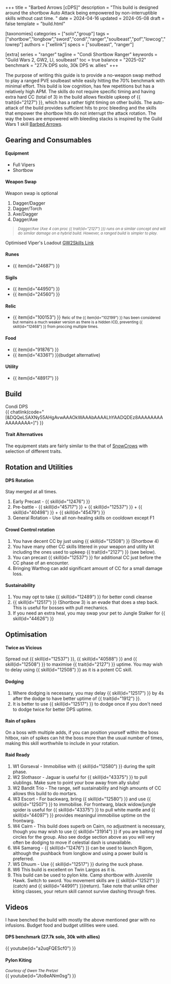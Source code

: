 +++
title = "Barbed Arrows [cDPS]"
description = "This build is designed around the shortbow Auto Attack being empowered by non-interruptible skills without cast time. "
date = 2024-04-16
updated = 2024-05-08
draft = false
template = "build.html"

[taxonomies]
categories = ["solo","group"]
tags = ["shortbow","longbow","sword","condi","ranger","soulbeast","pof","lowcog","lowrep"]
authors = ["xellink"]
specs = ["soulbeast", "ranger"]

[extra]
series = "ranger"
tagline = "Condi Shortbow Ranger"
keywords = "Guild Wars 2, GW2, LI, soulbeast"
toc = true
balance = "2025-02"
benchmark = "27.7k DPS solo, 30k DPS w. allies"
+++

The purpose of writing this guide is to provide a no-weapon swap method to play a ranged PVE soulbeast while easily hitting the 70% benchmark with minimal effort. This build is low cognition, has few repetitions but has a relatively high APM. The skills do not require specific timing and having extra hard CC (total of 3) in the build allows flexible upkeep of {{ trait(id="2127") }}, which has a rather tight timing on other builds. The auto-attack of the build provides sufficient hits to proc bleeding and the skills that empower the shortbow hits do not interrupt the attack rotation. The way the bows are empowered with bleeding stacks is inspired by the Guild Wars 1 skill [Barbed Arrows](https://wiki.guildwars.com/wiki/Barbed_Arrows).


## Gearing and Consumables
#### Equipment
- Full Vipers
- Shortbow

#### Weapon Swap
Weapon swap is optional
1. Dagger/Dagger
2. Dagger/Torch
3. Axe/Dagger
4. Dagger/Axe

> <small>*Dagger/Axe (Axe 4 can proc {{ trait(id="2127") }}) runs on a similar concept and will do similar damage on a hybrid build. However, a ranged build is simpler to play.*</small>

Optimised Viper's Loadout
[GW2Skills Link](http://gw2skills.net/editor/?POQAUlZUw+YSMKmJWaXXP3Umqdn5B-DSJYmRB/YEPBCVAGOGAQFA-e)

#### Runes
- {{ item(id="24687") }}

#### Sigils
- {{ item(id="44950") }}
- {{ item(id="24560") }}

#### Relic
- {{ item(id="100153") }}
<small>Relic of the {{ item(id="102199") }} has been considered but remains a much weaker version as there is a hidden ICD, preventing {{ skill(id="12468") }} from proccing multiple times.</small>

#### Food
- {{ item(id="91876") }}
- {{ item(id="43361") }}(budget alternative)

#### Utility
- {{ item(id="48917") }} 

## Build
Condi DPS\
{{ chatlink(code="[&DQQeLSAXNy55AHgAvwAAAOkWAAAbAAAALhYAADQDEz8AAAAAAAAAAAAAAAA=]") }}

#### Trait Alternatives
The equipment stats are fairly similar to the that of [SnowCrows](https://snowcrows.com/builds/raids/ranger/condition-soulbeast) with selection of different traits.

## Rotation and Utilities
#### DPS Rotation
Stay merged at all times. 
1. Early Precast - {{ skill(id="12476") }}
2. Pre-battle - {{ skill(id="45717") }} + {{ skill(id="12537") }} + {{ skill(id="40498") }} + {{ skill(id="45479") }}
3. General Rotation - Use all non-healing skills on cooldown except F1

#### Crowd Control rotation
1. You have decent CC by just using {{ skill(id="12508") }} (Shortbow 4)
2. You have many other CC skills littered in your weapon and utility kit including the ones used to upkeep {{ trait(id="2127") }} (see below). 
3. You can precast {{ skill(id="12537") }} for additional CC just before the CC phase of an encounter.
4. Bringing Warthog can add significant amount of CC for a small damage loss.


#### Sustainability
1. You may opt to take {{ skill(id="12489") }} for better condi cleanse
2. {{ skill(id="12517") }} (Shortbow 3) is an evade that does a step back. This is useful for bosses with pull mechanics.
3. If you need an extra heal, you may swap your pet to Jungle Stalker for {{ skill(id="44626") }}


## Optimisation
#### Twice as Vicious
Spread out {{ skill(id="12537") }}, {{ skill(id="40588") }} and {{ skill(id="12508") }} to maximise {{ trait(id="2127") }} uptime. You may wish to delay using {{ skill(id="12508") }} as it is a potent CC skill.


#### Dodging
1. Where dodging is necessary, you may delay {{ skill(id="12517") }} by 4s after the dodge to have better uptime of {{ trait(id="1912") }}. 
2. It is better to use {{ skill(id="12517") }} to dodge once if you don't need to dodge twice for better DPS uptime. 

#### Rain of spikes
On a boss with multiple adds, if you can position yourself within the boss hitbox, rain of spikes can hit the boss more than the usual number of times, making this skill worthwhile to include in your rotation. 

#### Raid Ready
1. W1 Gorseval - Immobilise with {{ skill(id="12580") }} during the split phase.
2. W2 Slothasor - Jaguar is useful for {{ skill(id="43375") }} to pull slublings. Make sure to point your bow away from ally slubs!
3. W2 Bandit Trio - The range, self sustainability and high amounts of CC allows this build to do mortars.
4. W3 Escort - For backwarg, bring {{ skill(id="12580") }} and use {{ skill(id="12507") }} to immobilise. For frontwarg, black widow/jungle spider is useful for {{ skill(id="43375") }} to pull white mantle and {{ skill(id="44097") }} provides meaningul immobilise uptime on the frontwarg.
5. W4 Cairn - This build does superb on Cairn, no adjustment is necessary, though you may wish to use {{ skill(id="31914") }} if you are baiting red circles for the group. Also see dodge section above as you will very often be dodging to move if celestial dash is unavailable.
6. W4 Samarog - {{ skill(id="12476") }} can be used to launch Rigom, although the pushback from longbow and using a power build is preferred.
7. W5 Dhuum - Use {{ skill(id="12517") }} during the suck phase.
8. W6 This build is excellent on Twin Largos as it is.
9. This build can be used to pylon kite. Camp shortbow with Juvenile Hawk. Switch to sword. You movement skills are {{ skill(id="12521") }} (catch) and {{ skill(id="44991") }}(return). Take note that unlike other kiting classes, your return skill cannot survive dashing through fires.

## Videos
I have benched the build with mostly the above mentioned gear with no infusions. Budget food and budget utilities were used.

#### DPS benchmark (27.7k solo, 30k with allies)
{{ youtube(id="a2uqFQEScf0") }}

#### Pylon Kiting
<small>*Courtesy of Gwen The Pretzel*</small>\
{{ youtube(id="Jto8eANm0sg") }}

